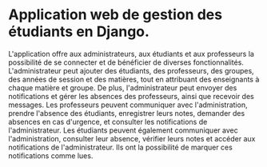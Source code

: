 # Application web de gestion des étudiants en Django.
L'application offre aux administrateurs, aux étudiants et aux professeurs la possibilité de se
connecter et de bénéficier de diverses fonctionnalités. L'administrateur peut ajouter des 
étudiants, des professeurs, des groupes, des années de session et des matières, tout en 
attribuant des enseignants à chaque matière et groupe. De plus, l'administrateur peut 
envoyer des notifications et gérer les absences des professeurs, ainsi que recevoir des 
messages.
Les professeurs peuvent communiquer avec l'administration, prendre l'absence des 
étudiants, enregistrer leurs notes, demander des absences en cas d'urgence, et consulter les 
notifications de l'administrateur.
Les étudiants peuvent également communiquer avec l'administration, consulter leur 
absence, vérifier leurs notes et accéder aux notifications de l'administrateur. Ils ont la 
possibilité de marquer ces notifications comme lues.
